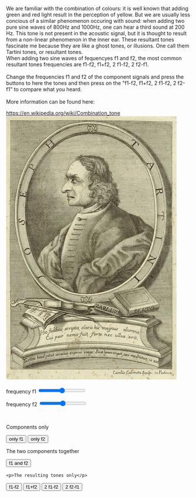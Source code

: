 

<html>
<head>
  <meta http-equiv="Content-Type" content="text/html; charset=utf-8"/>
  <link rel="stylesheet" href="https://www.w3schools.com/w3css/4/w3.css">
</head>

<body>

<p>
We are familiar with the combination of colours: it is well known that adding green and red light result in the perception of yellow. But we are usually less concious of a similar phenomenon occuring with sound: when adding two pure sine waves of 800Hz and 1000Hz, one can hear a third sound at 200 Hz. This tone is not present in the acoustic signal, but it is thought to result from a non-linear phenomenon in the inner ear. These resultant tones fascinate me because they are like a ghost tones, or illusions. One call them Tartini tones, or resultant tones. 
<br/>
When adding two sine waves of fequencyes f1 and f2, the most common resultant tones frequencies are f1-f2, f1+f2, 2 f1-f2, 2 f2-f1.
<br/>
<br/>
Change the frequencies f1 and f2 of the component signals and press the buttons to here the tones and then press on the "f1-f2, f1+f2, 2 f1-f2, 2 f2-f1" to compare what you heard.
<br/>
<br/>
More information can be found here:
<br/>
</p>
<a href="https://en.wikipedia.org/wiki/Combination_tone">https://en.wikipedia.org/wiki/Combination_tone</a>
<br/>
<div>
  <img src="466px-Giuseppe_Tartini.jpg">
</div>

<br/>
  frequency f1 <input type="range" id="fIn1" min="50" max="1200" oninput="show()"/><span id="fOut1"></span><br/>

  frequency f2 <input type="range" id="fIn2" min="50" max="1200" oninput="show()"/><span id="fOut2"></span><span id="vOut"></span><br/>

  <br/>


<p>Components only</p>
  <button onclick="osc1()">only f1</button>
  <button onclick="osc2()">only f2</button>
  
  <p>The two components together</p>
  <button onclick="osc12()">f1 and f2</button>
  
    <p>The resulting tones only</p>
  <button onclick="tartini1()">f1-f2</button>
  <button onclick="tartini2()">f1+f2</button>
  <button onclick="tartini3()">2 f1-f2</button>
  <button onclick="tartini4()">2 f2-f1</button>
  

  <p id="t1"></p>
  <p id="t2"></p>
  <p id="t3"></p>
  <p id="t4"></p>

  <script>
        
  audioCtx = new(window.AudioContext || window.webkitAudioContext)();

  show();
        
  function show() {
  	f1 = (document.getElementById("fIn1").value);
  	document.getElementById("fOut1").innerHTML = f1 + ' Hz';

  	f2 = (document.getElementById("fIn2").value);
  	document.getElementById("fOut2").innerHTML = f2 + ' Hz';
            
        fR1 = f1 - f2;
        fR2 = f1-(-f2);
        fR3 = 2*f2 - f1;
        fR4 = 2*f1 - f2;
        document.getElementById("t1").innerHTML = 'f1-f2 = '+ fR1 + ' Hz';
        document.getElementById("t2").innerHTML = 'f1+f2 = '+ fR2 + ' Hz';
        document.getElementById("t3").innerHTML = '2f2-f1 = '+ fR3 + ' Hz';
        document.getElementById("t4").innerHTML = '2f1-f2 = '+fR4 + ' Hz';
            
}
       
        
        
  function player (freq) {

            
  var osc = audioCtx.createOscillator();
  var gainNode = audioCtx.createGain();

  osc.connect(gainNode);
  gainNode.connect(audioCtx.destination);

  gainNode.gain.value = 0.1;
  osc.frequency.value = freq;
  osc.type = "sine";

  osc.start();

  setTimeout(
    function() {
      osc.stop();
    },
    3000
  );
  };
        

        function osc1 () {
            player (f1);
        };
        function osc2 () {
            player (f2);
        };
        
        function osc12 () {
            player (f1);
            player (f2);
        };
        
        function tartini1 () {
            player (fR1);
        };
        function tartini2 () {
            player (fR2);
        };
        function tartini3 () {
            player (fR3);
        };
        function tartini4 () {
            player (fR4);
        };
    </script>
</body>
</html>
